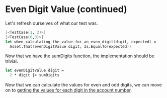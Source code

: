 Even Digit Value (continued)
============================

Let's refresh ourselves of what our test was.

```fsharp
[<TestCase(1, 2)>]
[<TestCase(6,3)>]
let when_calculating_the_value_for_an_even_digit(digit, expected) =
  Asset.That(evenDigitValue digit, Is.EqualTo(expected))
```

Now that we have the sumDigits function, the implementation should be trivial.

```fsharp
let evenDigitValue digit =
  2 * digit |> sumDigits
```

Now that we can calculate the values for even and odd digits, we can move on to [getting the values for each digit in the account number](step-6.md).

